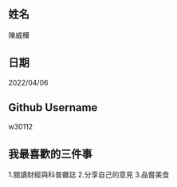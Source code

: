姓名
----
陳威樺

日期
----
2022/04/06

Github Username
---------------
w30112

我最喜歡的三件事
---------------
1.閱讀財經與科普雜誌
2.分享自己的意見
3.品嘗美食